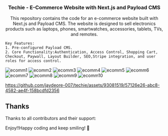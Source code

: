 <p align="center">

  <h3 align="center">Techie - E-Commerce Website with Next.js and Payload CMS</h3>

  <p align="center">
    This repository contains the code for an e-commerce website built with Next.js and Payload CMS. The website is designed to sell electronics products such as laptops, phones, smartwatches, accessories, tablets, TVs, and remotes.
    <br>

    Key Features:
    1. Pre-configured Payload CMS.
    2. Core Functionality:Authentication, Access Control, Shopping Cart, Checkout, Paywall, Layout Builder, SEO,Stripe integration, and user roles for access control.


![ecomm1](https://github.com/jaydeore-007/techie/assets/93081519/8f09c784-49c3-43f2-bd49-f46dd8e126c9)
![ecomm2](https://github.com/jaydeore-007/techie/assets/93081519/dfa4ee3c-c751-4cfd-80fd-3a55c89407a3)
![ecomm3](https://github.com/jaydeore-007/techie/assets/93081519/6cee5424-fa59-41b2-b88e-526111d306f0)
![ecomm4](https://github.com/jaydeore-007/techie/assets/93081519/66722ba5-4733-425a-9f4e-fd6e99275ce1)
![ecomm5](https://github.com/jaydeore-007/techie/assets/93081519/30011732-ea20-4af0-a40c-1838f170fc7c)
![ecomm6](https://github.com/jaydeore-007/techie/assets/93081519/0b02a029-e790-4e7e-b171-3898a1243553)
![ecomm7](https://github.com/jaydeore-007/techie/assets/93081519/94f48946-9035-4691-8cca-b51404dc6c4a)
![ecomm8](https://github.com/jaydeore-007/techie/assets/93081519/0c5564a9-2798-456f-8a03-44cddaa97f57)
![ecomm9](https://github.com/jaydeore-007/techie/assets/93081519/d9a3189a-12b5-4f9a-9698-71f0c4245c6d)
![ecomm10](https://github.com/jaydeore-007/techie/assets/93081519/7453fb5f-8e24-4b84-aa90-ef0081e9291a)



https://github.com/jaydeore-007/techie/assets/93081519/57126e26-abc8-4582-ae4f-158bcdfd2356



    
  </p>
</p>

## Thanks

Thanks to all contributors and their support:

Enjoy!!Happy coding and keep smiling! :metal:
